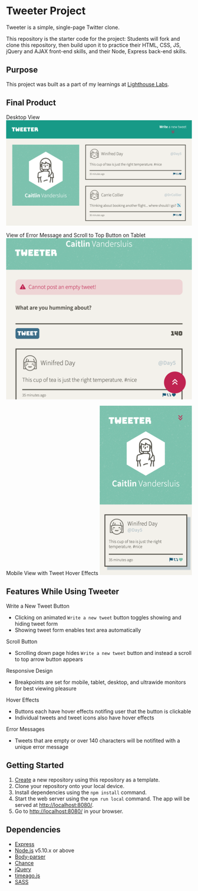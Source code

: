 # Tweeter Project

Tweeter is a simple, single-page Twitter clone.

This repository is the starter code for the project: Students will fork and clone this repository, then build upon it to practice their HTML, CSS, JS, jQuery and AJAX front-end skills, and their Node, Express back-end skills.

## Purpose

This project was built as a part of my learnings at [Lighthouse Labs](https://www.lighthouselabs.ca).

## Final Product
Desktop View
!["Desktop View"](docs/desktop_view.png)

View of Error Message and Scroll to Top Button on Tablet
!["Tablet View"](docs/error_and_button_view.png)

Mobile View with Tweet Hover Effects
<img src="./docs/mobile_hover_view.png" width="250" alt="Mobile View">

## Features While Using Tweeter

Write a New Tweet Button
- Clicking on animated `Write a new tweet` button toggles showing and hiding tweet form
- Showing tweet form enables text area automatically

Scroll Button
- Scrolling down page hides `Write a new tweet` button and instead a scroll to top arrow button appears

Responsive Design
- Breakpoints are set for mobile, tablet, desktop, and ultrawide monitors for best viewing pleasure

Hover Effects
- Buttons each have hover effects notifing user that the button is clickable
- Individual tweets and tweet icons also have hover effects

Error Messages
- Tweets that are empty or over 140 characters will be notifited with a unique error message

## Getting Started

1. [Create](https://docs.github.com/en/repositories/creating-and-managing-repositories/creating-a-repository-from-a-template) a new repository using this repository as a template.
2. Clone your repository onto your local device.
3. Install dependencies using the `npm install` command.
3. Start the web server using the `npm run local` command. The app will be served at <http://localhost:8080/>.
4. Go to <http://localhost:8080/> in your browser.

## Dependencies

- [Express](https://expressjs.com)
- [Node.js](https://nodejs.org) v5.10.x or above
- [Body-parser](https://www.npmjs.com/package/body-parser)
- [Chance](https://www.npmjs.com/package/chance)
- [jQuery](https://jquery.com/)
- [timeago.js](https://cdnjs.com/libraries/timeago.js)
- [SASS](https://www.npmjs.com/package/sass)